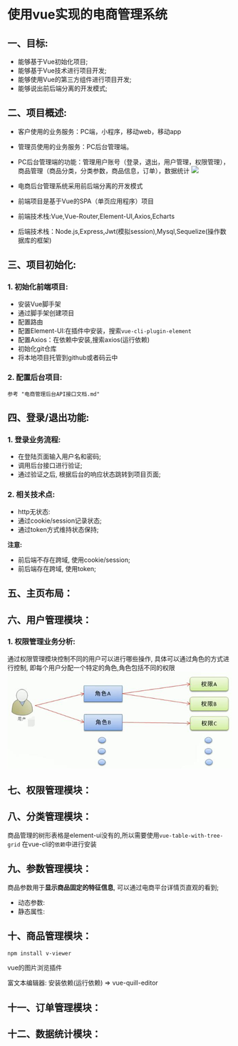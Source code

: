 # 使用vue实现的电商管理系统
## 一、目标:
- 能够基于Vue初始化项目;
- 能够基于Vue技术进行项目开发;
- 能够使用Vue的第三方组件进行项目开发;
- 能够说出前后端分离的开发模式;

## 二、项目概述:
- 客户使用的业务服务：PC端，小程序，移动web，移动app
- 管理员使用的业务服务：PC后台管理端。
- PC后台管理端的功能：管理用户账号（登录，退出，用户管理，权限管理），商品管理（商品分类，分类参数，商品信息，订单），数据统计
![](./images/jiegou.jpg)

- 电商后台管理系统采用前后端分离的开发模式
- 前端项目是基于Vue的SPA（单页应用程序）项目

- 前端技术栈:Vue,Vue-Router,Element-UI,Axios,Echarts
- 后端技术栈：Node.js,Express,Jwt(模拟session),Mysql,Sequelize(操作数据库的框架)



## 三、项目初始化:

### 1. 初始化前端项目:
- 安装Vue脚手架
- 通过脚手架创建项目
- 配置路由
- 配置Element-UI:在插件中安装，搜索```vue-cli-plugin-element```
- 配置Axios：在依赖中安装,搜索axios(运行依赖)
- 初始化git仓库
- 将本地项目托管到github或者码云中

### 2. 配置后台项目:

```
参考 "电商管理后台API接口文档.md"
```

## 四、登录/退出功能:
### 1. 登录业务流程:
- 在登陆页面输入用户名和密码;
- 调用后台接口进行验证;
- 通过验证之后, 根据后台的响应状态跳转到项目页面;

### 2. 相关技术点:
- http无状态:
- 通过cookie/session记录状态;
- 通过token方式维持状态保持;

**注意:**
- 前后端不存在跨域, 使用cookie/session;
- 前后端存在跨域, 使用token;

## 五、主页布局：


## 六、用户管理模块：
### 1. 权限管理业务分析:
通过权限管理模块控制不同的用户可以进行哪些操作, 具体可以通过角色的方式进行控制, 即每个用户分配一个特定的角色,角色包括不同的权限
![](./images/roles.jpg)


## 七、权限管理模块：


## 八、分类管理模块：
商品管理的树形表格是element-ui没有的,所以需要使用```vue-table-with-tree-grid```
在vue-cli的```依赖```中进行安装


## 九、参数管理模块：
商品参数用于**显示商品固定的特征信息**, 可以通过电商平台详情页直观的看到;
- 动态参数:
- 静态属性:


## 十、商品管理模块：
```
npm install v-viewer
```
vue的图片浏览插件

富文本编辑器:
安装依赖(运行依赖) => vue-quill-editor

## 十一、订单管理模块：


## 十二、数据统计模块：